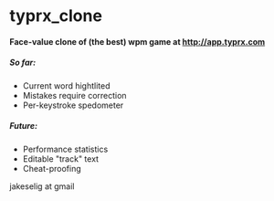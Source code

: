 typrx_clone
===========

#### Face-value clone of (the best) wpm game at http://app.typrx.com

##### So far:
- Current word hightlited
- Mistakes require correction
- Per-keystroke spedometer
    
##### Future:
+ Performance statistics
+ Editable "track" text
+ Cheat-proofing
    
    
jakeselig at gmail
